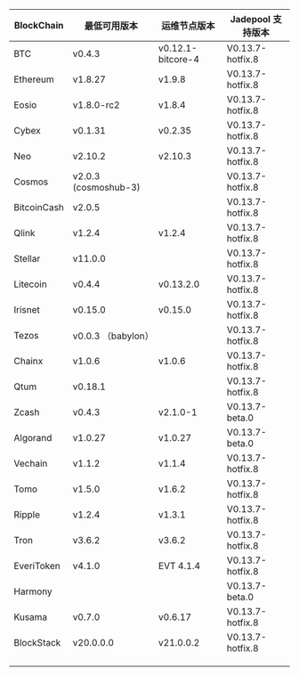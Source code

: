 | BlockChain  | 最低可用版本| 运维节点版本 | Jadepool 支持版本 |
| ----------- | ---------- | ---------- | ---------- |
| BTC         | v0.4.3    |    v0.12.1-bitcore-4  | V0.13.7-hotfix.8 |
| Ethereum    | v1.8.27     |     	v1.9.8 | V0.13.7-hotfix.8 |
| Eosio       | v1.8.0-rc2 | v1.8.4 | V0.13.7-hotfix.8 |
| Cybex       | v0.1.31    |   	v0.2.35  | V0.13.7-hotfix.8 |
| Neo         | v2.10.2    |    	v2.10.3 | V0.13.7-hotfix.8    |
| Cosmos      | v2.0.3 (cosmoshub-3)     |      | V0.13.7-hotfix.8 |
| BitcoinCash | v2.0.5     |      | V0.13.7-hotfix.8 |
| Qlink       | v1.2.4     |  	v1.2.4    | V0.13.7-hotfix.8 |
| Stellar     | v11.0.0    |     | V0.13.7-hotfix.8 |
| Litecoin    | v0.4.4     |   v0.13.2.0   | V0.13.7-hotfix.8 |
| Irisnet     | v0.15.0    |  v0.15.0	   | V0.13.7-hotfix.8 |
| Tezos       | v0.0.3 （babylon）   |      | V0.13.7-hotfix.8 |
| Chainx      | v1.0.6     |  v1.0.6    | V0.13.7-hotfix.8 |
| Qtum        | v0.18.1    |     | V0.13.7-hotfix.8 |
| Zcash       | v0.4.3     |   	v2.1.0-1   | V0.13.7-beta.0 |
| Algorand    | v1.0.27    |  v1.0.27    | V0.13.7-beta.0 |
| Vechain     | v1.1.2     |  v1.1.4    | V0.13.7-hotfix.8 |
| Tomo        | v1.5.0     |   v1.6.2   | V0.13.7-hotfix.8 |
| Ripple      | v1.2.4     |  	v1.3.1    | V0.13.7-hotfix.8 |
| Tron        | v3.6.2 |     	v3.6.2       | V0.13.7-hotfix.8 |
| EveriToken  | v4.1.0 |     EVT 4.1.4       | V0.13.7-hotfix.8 |
| Harmony     |            |            | V0.13.7-beta.0 |
| Kusama      | v0.7.0     |  v0.6.17    | V0.13.7-hotfix.8 |
| BlockStack  | v20.0.0.0 |     	v21.0.0.2       | V0.13.7-hotfix.8 |
|             |            |            |            |
|             |            |            |            |
|             |            |            |            |
